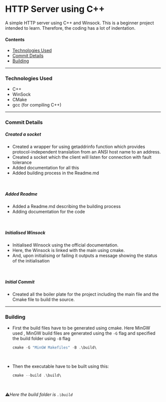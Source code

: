 # HTTP Server using C++
A simple HTTP server using C++ and Winsock. This is a beginner project intended to learn. Therefore, the coding has a lot of indentation.


#### Contents
- [Technologies Used](#technologies-used)
- [Commit Details](#commit-details)
- [Building](#building)

---

### Technologies Used
- C++
- WinSock
- CMake
- gcc (for compiling C++)

---


### Commit Details

##### Created a socket
- Created a wrapper for using getaddrinfo function which provides protocol-independent translation from an ANSI host name to an address.
- Created a socket which the client will listen for connection with fault tolerance
- Added documentation for all this
- Added building process in the Readme.md

<br>

##### Added Readme
- Added a Readme.md describing the building process
- Adding documentation for the code

<br>

##### Initialised Winsock
- Initialised Winsock using the official documentation.
-  Here, the Winsock is linked with the main using cmake.
-  And, upon initialising or failing it outputs a message showing the status of the initialisation

<br>

##### Initial Commit
- Created all the boiler plate for the project including the main file and the Cmake file to build the source.


---
### Building

- First the build files have to be generated using cmake. Here MinGW used
, MinGW build files are generated using the `-G` flag and specified the build folder using `-B` flag

    ```powershell
    cmake -G "MinGW Makefiles" -B .\build\
    ```

<br>

- Then the executable have to be built using this:
    
    ```powershell
    cmake --build .\build\
    ```
<br>

:warning:*Here the build folder is `.\build`*
